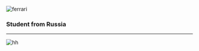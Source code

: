 ![ferrari](http://www.thomas5000.hu/pilot_2014/ferrari_14.png)

### Student from Russia
-------------------------
![hh](https://img.shields.io/badge/-hh-090909)

